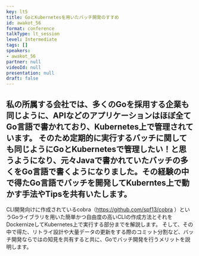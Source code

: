 ```yaml
---
key: lt5
title: GoとKubernetesを用いたバッチ開発のすすめ
id: awakot_56
format: conference
talkType: lt_session
level: Intermediate
tags: []
speakers:
- awakot_56
partner: null
videoId: null
presentation: null
draft: false
---
```

私の所属する会社では、多くのGoを採用する企業も同じように、APIなどのアプリケーションはほぼ全てGo言語で書かれており、Kubernetes上で管理されています。 
そのため定期的に実行するバッチに関しても同じようにGoとKubernetesで管理したい！と思うようになり、元々Javaで書かれていたバッチの多くをGo言語で書くようになりました。その経験の中で得たGo言語でバッチを開発してKuberntes上で動かす手法やTipsを共有いたします。
---
CLI開発向けに作成されているcobra（https://github.com/spf13/cobra
）というGoライブラリを用いた簡単かつ自由度の高いCLIの作成方法とそれをDockernizeしてKubernetes上で実行する部分までを解説します。
そして、その中で得た、リトライ設計や大量データの更新をする際のコミット分割など、バッチ開発ならではの知見を共有すると共に、Goでバッチ開発を行うメリットを説明します。
